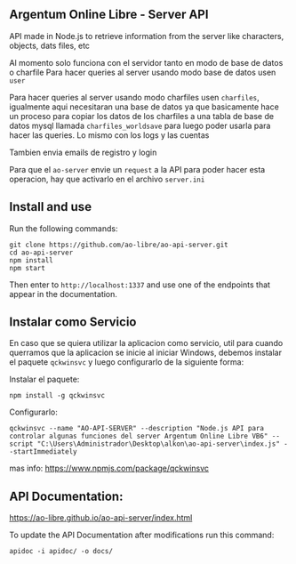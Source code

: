 ## Argentum Online Libre - Server API

API made in Node.js to retrieve information from the server like characters, objects, dats files, etc

Al momento solo funciona con el servidor tanto en modo de base de datos o charfile
Para hacer queries al server usando modo base de datos usen `user`

Para hacer queries al server usando modo charfiles usen `charfiles`, igualmente aqui necesitaran una base de datos ya que basicamente hace un proceso para copiar los datos de los charfiles a una tabla de base de datos mysql llamada `charfiles_worldsave` para luego poder usarla para hacer las queries. Lo mismo con los logs y las cuentas

Tambien envia emails de registro y login

Para que el `ao-server` envie un `request` a la API para poder hacer esta operacion, hay que activarlo en el archivo `server.ini`


## Install and use
Run the following commands:
```
git clone https://github.com/ao-libre/ao-api-server.git
cd ao-api-server
npm install 
npm start
```

Then enter to `http://localhost:1337` and use one of the endpoints that appear in the documentation.


## Instalar como Servicio
En caso que se quiera utilizar la aplicacion como servicio, util para cuando querramos que la aplicacion se inicie al iniciar Windows, debemos instalar el paquete `qckwinsvc` y luego configurarlo de la siguiente forma:


Instalar el paquete:
```
npm install -g qckwinsvc
```

Configurarlo:
```
qckwinsvc --name "AO-API-SERVER" --description "Node.js API para controlar algunas funciones del server Argentum Online Libre VB6" --script "C:\Users\Administrador\Desktop\alkon\ao-api-server\index.js" --startImmediately
```
mas info: https://www.npmjs.com/package/qckwinsvc


## API Documentation:
https://ao-libre.github.io/ao-api-server/index.html

To update the API Documentation after modifications run this command:
```
apidoc -i apidoc/ -o docs/   
```
